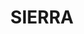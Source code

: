 ---
id: 11
title: SIERRA
description: Spojení černé a zlaté barvy paří mezi nejluxusnější barevné kombinace. Svítící kamenná deska SIERRA, vám tyto barvy rozzáří ve Vašem interiéru.
descriptionEn: English version of text.
price: 74900
reservation: false
imgDark: Rockfoil_SIERRA_light_frame_thirds.webp
imgFrame: Rockfoil_SIERRA_dark_frame.webp
imgLight: Rockfoil_SIERRA_light_frame.webp
modelHorizontal3d: Rockfoil_SIERRA_3D.glb
modelVertical3d: Rockfoil_SIERRA_3D_vertical.glb
daeFile: Rock_sheet_SIERRA.zip

tags:
    dimension: 2450 x 1220 x 25 mm
    weight: 40 kg
    maxConsumption: 86W
    standbyConsumption: 0,2W
    brightness: 160 cd/m2
    backlightTempereture: 4000 K
    powerVoltage: 230V
    frameColor: optional

    hangingBrackets: true
    dimmableStoneIllumination: true
    dimmableIllumination: true
    phoneControl: true
    LEDSource: true
    RFIDController: true
    RFRemoteControl: true
    nanoImpregnation: true
    divisibleInto2: true
    divisibleInto3: true
---